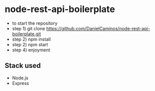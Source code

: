 # node-rest-api-boilerplate
- to start the repository
- step 1) git clone https://github.com/DanielCaminos/node-rest-api-boilerplate.git
- step 2) npm install
- step 2) npm start
- step 4) enjoyment



## Stack used
- Node.js
- Express

